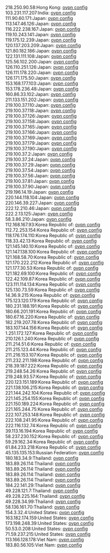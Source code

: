 218.250.90.58:Hong Kong: [ovpn config](vpn/218_250_90_58.ovpn)  
103.231.117.207:India: [ovpn config](vpn/103_231_117_207.ovpn)  
111.90.60.171:Japan: [ovpn config](vpn/111_90_60_171.ovpn)  
113.147.46.126:Japan: [ovpn config](vpn/113_147_46_126.ovpn)  
116.222.238.167:Japan: [ovpn config](vpn/116_222_238_167.ovpn)  
119.10.243.141:Japan: [ovpn config](vpn/119_10_243_141.ovpn)  
119.175.12.239:Japan: [ovpn config](vpn/119_175_12_239.ovpn)  
120.137.203.209:Japan: [ovpn config](vpn/120_137_203_209.ovpn)  
121.80.182.186:Japan: [ovpn config](vpn/121_80_182_186.ovpn)  
122.131.111.108:Japan: [ovpn config](vpn/122_131_111_108.ovpn)  
125.56.102.200:Japan: [ovpn config](vpn/125_56_102_200.ovpn)  
126.110.251.126:Japan: [ovpn config](vpn/126_110_251_126.ovpn)  
126.111.178.220:Japan: [ovpn config](vpn/126_111_178_220.ovpn)  
126.171.175.50:Japan: [ovpn config](vpn/126_171_175_50.ovpn)  
153.168.177.103:Japan: [ovpn config](vpn/153_168_177_103.ovpn)  
153.178.236.48:Japan: [ovpn config](vpn/153_178_236_48.ovpn)  
160.86.33.102:Japan: [ovpn config](vpn/160_86_33_102.ovpn)  
211.133.151.202:Japan: [ovpn config](vpn/211_133_151_202.ovpn)  
219.100.37.110:Japan: [ovpn config](vpn/219_100_37_110.ovpn)  
219.100.37.118:Japan: [ovpn config](vpn/219_100_37_118.ovpn)  
219.100.37.126:Japan: [ovpn config](vpn/219_100_37_126.ovpn)  
219.100.37.158:Japan: [ovpn config](vpn/219_100_37_158.ovpn)  
219.100.37.165:Japan: [ovpn config](vpn/219_100_37_165.ovpn)  
219.100.37.166:Japan: [ovpn config](vpn/219_100_37_166.ovpn)  
219.100.37.169:Japan: [ovpn config](vpn/219_100_37_169.ovpn)  
219.100.37.179:Japan: [ovpn config](vpn/219_100_37_179.ovpn)  
219.100.37.190:Japan: [ovpn config](vpn/219_100_37_190.ovpn)  
219.100.37.2:Japan: [ovpn config](vpn/219_100_37_2.ovpn)  
219.100.37.24:Japan: [ovpn config](vpn/219_100_37_24.ovpn)  
219.100.37.29:Japan: [ovpn config](vpn/219_100_37_29.ovpn)  
219.100.37.54:Japan: [ovpn config](vpn/219_100_37_54.ovpn)  
219.100.37.56:Japan: [ovpn config](vpn/219_100_37_56.ovpn)  
219.100.37.81:Japan: [ovpn config](vpn/219_100_37_81.ovpn)  
219.100.37.90:Japan: [ovpn config](vpn/219_100_37_90.ovpn)  
219.196.14.19:Japan: [ovpn config](vpn/219_196_14_19.ovpn)  
220.144.118.104:Japan: [ovpn config](vpn/220_144_118_104.ovpn)  
220.146.39.227:Japan: [ovpn config](vpn/220_146_39_227.ovpn)  
222.12.210.46:Japan: [ovpn config](vpn/222_12_210_46.ovpn)  
222.2.13.125:Japan: [ovpn config](vpn/222_2_13_125.ovpn)  
58.3.86.210:Japan: [ovpn config](vpn/58_3_86_210.ovpn)  
112.168.167.93:Korea Republic of: [ovpn config](vpn/112_168_167_93.ovpn)  
112.72.253.154:Korea Republic of: [ovpn config](vpn/112_72_253_154.ovpn)  
118.176.174.110:Korea Republic of: [ovpn config](vpn/118_176_174_110.ovpn)  
118.33.42.13:Korea Republic of: [ovpn config](vpn/118_33_42_13.ovpn)  
121.145.140.10:Korea Republic of: [ovpn config](vpn/121_145_140_10.ovpn)  
121.147.138.100:Korea Republic of: [ovpn config](vpn/121_147_138_100.ovpn)  
121.168.58.70:Korea Republic of: [ovpn config](vpn/121_168_58_70.ovpn)  
121.170.222.212:Korea Republic of: [ovpn config](vpn/121_170_222_212.ovpn)  
121.177.30.53:Korea Republic of: [ovpn config](vpn/121_177_30_53.ovpn)  
121.182.69.100:Korea Republic of: [ovpn config](vpn/121_182_69_100.ovpn)  
122.42.109.87:Korea Republic of: [ovpn config](vpn/122_42_109_87.ovpn)  
123.111.114.134:Korea Republic of: [ovpn config](vpn/123_111_114_134.ovpn)  
125.130.73.59:Korea Republic of: [ovpn config](vpn/125_130_73_59.ovpn)  
14.36.9.215:Korea Republic of: [ovpn config](vpn/14_36_9_215.ovpn)  
175.123.120.179:Korea Republic of: [ovpn config](vpn/175_123_120_179.ovpn)  
180.231.188.191:Korea Republic of: [ovpn config](vpn/180_231_188_191.ovpn)  
180.66.201.191:Korea Republic of: [ovpn config](vpn/180_66_201_191.ovpn)  
180.67.16.220:Korea Republic of: [ovpn config](vpn/180_67_16_220.ovpn)  
182.219.207.78:Korea Republic of: [ovpn config](vpn/182_219_207_78.ovpn)  
183.107.144.156:Korea Republic of: [ovpn config](vpn/183_107_144_156.ovpn)  
1.251.172.127:Korea Republic of: [ovpn config](vpn/1_251_172_127.ovpn)  
210.126.1.240:Korea Republic of: [ovpn config](vpn/210_126_1_240.ovpn)  
211.214.51.6:Korea Republic of: [ovpn config](vpn/211_214_51_6.ovpn)  
211.215.123.44:Korea Republic of: [ovpn config](vpn/211_215_123_44.ovpn)  
211.216.153.107:Korea Republic of: [ovpn config](vpn/211_216_153_107.ovpn)  
211.232.211.198:Korea Republic of: [ovpn config](vpn/211_232_211_198.ovpn)  
218.39.187.222:Korea Republic of: [ovpn config](vpn/218_39_187_222.ovpn)  
219.248.54.26:Korea Republic of: [ovpn config](vpn/219_248_54_26.ovpn)  
219.248.93.57:Korea Republic of: [ovpn config](vpn/219_248_93_57.ovpn)  
220.123.151.189:Korea Republic of: [ovpn config](vpn/220_123_151_189.ovpn)  
221.138.106.215:Korea Republic of: [ovpn config](vpn/221_138_106_215.ovpn)  
221.144.242.104:Korea Republic of: [ovpn config](vpn/221_144_242_104.ovpn)  
221.145.254.155:Korea Republic of: [ovpn config](vpn/221_145_254_155.ovpn)  
221.150.189.224:Korea Republic of: [ovpn config](vpn/221_150_189_224.ovpn)  
221.165.244.75:Korea Republic of: [ovpn config](vpn/221_165_244_75.ovpn)  
222.107.253.148:Korea Republic of: [ovpn config](vpn/222_107_253_148.ovpn)  
222.108.241.95:Korea Republic of: [ovpn config](vpn/222_108_241_95.ovpn)  
222.116.132.74:Korea Republic of: [ovpn config](vpn/222_116_132_74.ovpn)  
39.113.16.194:Korea Republic of: [ovpn config](vpn/39_113_16_194.ovpn)  
58.237.230.152:Korea Republic of: [ovpn config](vpn/58_237_230_152.ovpn)  
59.29.162.34:Korea Republic of: [ovpn config](vpn/59_29_162_34.ovpn)  
61.84.233.218:Korea Republic of: [ovpn config](vpn/61_84_233_218.ovpn)  
45.135.135.153:Russian Federation: [ovpn config](vpn/45_135_135_153.ovpn)  
180.183.34.9:Thailand: [ovpn config](vpn/180_183_34_9.ovpn)  
183.89.26.114:Thailand: [ovpn config](vpn/183_89_26_114.ovpn)  
183.89.26.114:Thailand: [ovpn config](vpn/183_89_26_114.ovpn)  
183.89.26.114:Thailand: [ovpn config](vpn/183_89_26_114.ovpn)  
183.89.26.114:Thailand: [ovpn config](vpn/183_89_26_114.ovpn)  
184.22.141.29:Thailand: [ovpn config](vpn/184_22_141_29.ovpn)  
49.228.121.7:Thailand: [ovpn config](vpn/49_228_121_7.ovpn)  
49.228.225.164:Thailand: [ovpn config](vpn/49_228_225_164.ovpn)  
49.228.34.99:Thailand: [ovpn config](vpn/49_228_34_99.ovpn)  
58.136.161.70:Thailand: [ovpn config](vpn/58_136_161_70.ovpn)  
154.3.32.4:United States: [ovpn config](vpn/154_3_32_4.ovpn)  
163.182.174.159:United States: [ovpn config](vpn/163_182_174_159.ovpn)  
173.198.248.39:United States: [ovpn config](vpn/173_198_248_39.ovpn)  
50.53.0.208:United States: [ovpn config](vpn/50_53_0_208.ovpn)  
71.59.237.215:United States: [ovpn config](vpn/71_59_237_215.ovpn)  
113.166.128.178:Viet Nam: [ovpn config](vpn/113_166_128_178.ovpn)  
183.80.56.105:Viet Nam: [ovpn config](vpn/183_80_56_105.ovpn)  
